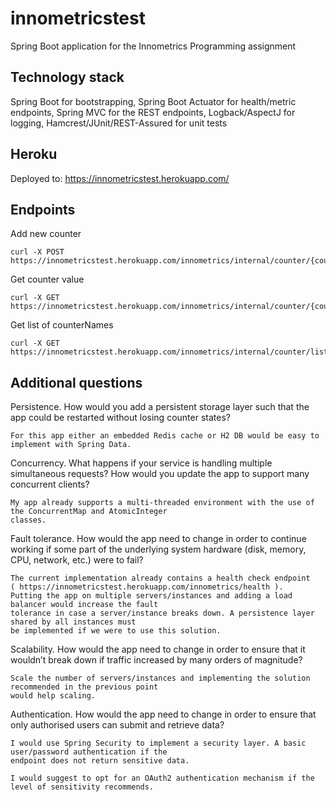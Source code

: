 # innometricstest

Spring Boot application for the Innometrics Programming assignment

Technology stack
--

Spring Boot for bootstrapping, 
Spring Boot Actuator for health/metric endpoints,
Spring MVC for the REST endpoints,
Logback/AspectJ for logging,
Hamcrest/JUnit/REST-Assured for unit tests

Heroku
--

Deployed to:
    https://innometricstest.herokuapp.com/ 

Endpoints
--

Add new counter

    curl -X POST https://innometricstest.herokuapp.com/innometrics/internal/counter/{counterName}
    
Get counter value

    curl -X GET https://innometricstest.herokuapp.com/innometrics/internal/counter/{counterName}

Get list of counterNames

    curl -X GET https://innometricstest.herokuapp.com/innometrics/internal/counter/list


Additional questions
--

Persistence. How would you  add a persistent storage layer such that the app could be restarted without
losing counter states?

    For this app either an embedded Redis cache or H2 DB would be easy to implement with Spring Data.

Concurrency. What happens if your service is handling multiple simultaneous requests? How would you update
the app to support many concurrent clients?

    My app already supports a multi-threaded environment with the use of the ConcurrentMap and AtomicInteger
    classes.

Fault tolerance. How would the app need to change in order to continue working if some part of the underlying
system hardware (disk, memory, CPU, network, etc.) were to fail?

    The current implementation already contains a health check endpoint 
    ( https://innometricstest.herokuapp.com/innometrics/health ).
    Putting the app on multiple servers/instances and adding a load balancer would increase the fault
    tolerance in case a server/instance breaks down. A persistence layer shared by all instances must
    be implemented if we were to use this solution.

Scalability. How would the app need to change in order to ensure that it wouldn’t break down if traffic
increased by many orders of magnitude?

    Scale the number of servers/instances and implementing the solution recommended in the previous point
    would help scaling.

Authentication. How would the app need to change in order to ensure that only authorised users can submit
and retrieve data?

    I would use Spring Security to implement a security layer. A basic user/password authentication if the
    endpoint does not return sensitive data.
    
    I would suggest to opt for an OAuth2 authentication mechanism if the level of sensitivity recommends.
    

